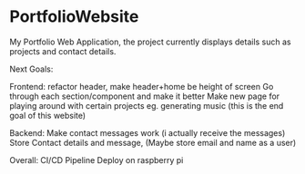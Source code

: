 # PortfolioWebsite
My Portfolio Web Application, the project currently displays details such as projects and contact details.

Next Goals: 

Frontend: 
refactor header, make header+home be height of screen
Go through each section/component and make it better
Make new page for playing around with certain projects eg. generating music (this is the end goal of this website)

Backend:
Make contact messages work (i actually receive the messages)
Store Contact details and message, (Maybe store email and name as a user)

Overall:
CI/CD Pipeline 
Deploy on raspberry pi
